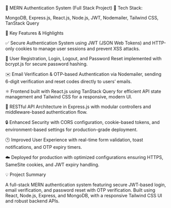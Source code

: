 🚀 MERN Authentication System (Full Stack Project)
🧠 Tech Stack:

MongoDB, Express.js, React.js, Node.js, JWT, Nodemailer, Tailwind CSS, TanStack Query

🔐 Key Features & Highlights

✅ Secure Authentication System using JWT (JSON Web Tokens) and HTTP-only cookies to manage user sessions and prevent XSS attacks.

👤 User Registration, Login, Logout, and Password Reset implemented with bcrypt.js for secure password hashing.

✉️ Email Verification & OTP-based Authentication via Nodemailer, sending 6-digit verification and reset codes directly to users’ emails.

⚛️ Frontend built with React.js using TanStack Query for efficient API state management and Tailwind CSS for a responsive, modern UI.

🧩 RESTful API Architecture in Express.js with modular controllers and middleware-based authentication flow.

🔒 Enhanced Security with CORS configuration, cookie-based tokens, and environment-based settings for production-grade deployment.

🕒 Improved User Experience with real-time form validation, toast notifications, and OTP expiry timers.

☁️ Deployed for production with optimized configurations ensuring HTTPS, SameSite cookies, and JWT expiry handling.

💡 Project Summary

A full-stack MERN authentication system featuring secure JWT-based login, email verification, and password reset with OTP verification.
Built using React, Node.js, Express, and MongoDB, with a responsive Tailwind CSS UI and robust backend APIs.
